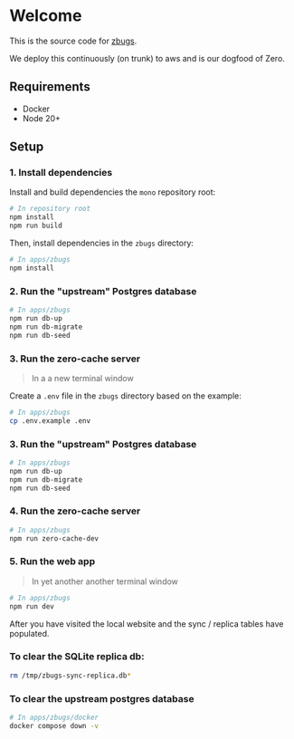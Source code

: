 # Welcome

This is the source code for [zbugs](https://bugs.rocicorp.dev/).

We deploy this continuously (on trunk) to aws and is our dogfood of Zero.

## Requirements

- Docker
- Node 20+

## Setup

### 1. Install dependencies

Install and build dependencies the `mono` repository root:

```bash
# In repository root
npm install
npm run build
```

Then, install dependencies in the `zbugs` directory:

```bash
# In apps/zbugs
npm install
```

### 2. Run the "upstream" Postgres database

```bash
# In apps/zbugs
npm run db-up
npm run db-migrate
npm run db-seed
```

### 3. Run the zero-cache server

> In a a new terminal window

Create a `.env` file in the `zbugs` directory based on the example:

```bash
# In apps/zbugs
cp .env.example .env
```

### 3. Run the "upstream" Postgres database

```bash
# In apps/zbugs
npm run db-up
npm run db-migrate
npm run db-seed
```

### 4. Run the zero-cache server

```bash
# In apps/zbugs
npm run zero-cache-dev
```

### 5. Run the web app

> In yet another another terminal window

```bash
# In apps/zbugs
npm run dev
```

After you have visited the local website and the sync / replica tables have populated.

### To clear the SQLite replica db:

```bash
rm /tmp/zbugs-sync-replica.db*
```

### To clear the upstream postgres database

```bash
# In apps/zbugs/docker
docker compose down -v
```
